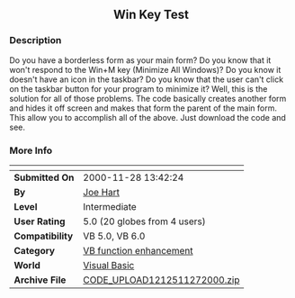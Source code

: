 ﻿<div align="center">

## Win Key Test


</div>

### Description

Do you have a borderless form as your main form? Do you know that it won't respond to the Win+M key (Minimize All Windows)? Do you know it doesn't have an icon in the taskbar? Do you know that the user can't click on the taskbar button for your program to minimize it? Well, this is the solution for all of those problems. The code basically creates another form and hides it off screen and makes that form the parent of the main form. This allow you to accomplish all of the above. Just download the code and see.
 
### More Info
 


<span>             |<span>
---                |---
**Submitted On**   |2000-11-28 13:42:24
**By**             |[Joe Hart](https://github.com/Planet-Source-Code/PSCIndex/blob/master/ByAuthor/joe-hart.md)
**Level**          |Intermediate
**User Rating**    |5.0 (20 globes from 4 users)
**Compatibility**  |VB 5\.0, VB 6\.0
**Category**       |[VB function enhancement](https://github.com/Planet-Source-Code/PSCIndex/blob/master/ByCategory/vb-function-enhancement__1-25.md)
**World**          |[Visual Basic](https://github.com/Planet-Source-Code/PSCIndex/blob/master/ByWorld/visual-basic.md)
**Archive File**   |[CODE\_UPLOAD1212511272000\.zip](https://github.com/Planet-Source-Code/joe-hart-win-key-test__1-13159/archive/master.zip)








